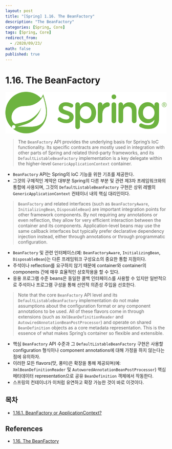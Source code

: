 ```yaml
---
layout: post
title: "[Spring] 1.16. The BeanFactory"
description: "The BeanFactory"
categories: [Spring, Core]
tags: [Spring, Core]
redirect_from:
  - /2020/09/23/
math: false
published: true
---
```


# 1.16. The BeanFactory

<img src="/assets/img/posts/logos/spring-logo.svg">

> The `BeanFactory` API provides the underlying basis for Spring’s IoC functionality. Its specific contracts are mostly used in integration with other parts of Spring and related third-party frameworks, and its `DefaultListableBeanFactory` implementation is a key delegate within the higher-level `GenericApplicationContext` container.

- `BeanFactory` API는 Spring의 IoC 기능을 위한 기초를 제공한다.
- 그것의 구체적인 계약은 대부분 Spring의 다른 부분 및 관련 제3자 프레임워크와의 통합에 사용되며, 그것의 `DefaultListableBeanFactory` 구현은 상위 레벨의 `GenericApplicationContext` 컨테이너 내의 핵심 대리인이다.

> `BeanFactory` and related interfaces (such as `BeanFactoryAware`, `InitializingBean`, `DisposableBean`) are important integration points for other framework components. By not requiring any annotations or even reflection, they allow for very efficient interaction between the container and its components. Application-level beans may use the same callback interfaces but typically prefer declarative dependency injection instead, either through annotations or through programmatic configuration.

- `BeanFactory` 및 관련 인터페이스(예: `BeanFactoryAware`, `InitializingBean`, `DisposableBean`)는 다른 프레임워크 구성요소의 중요한 통합 지점이다.
- 주석이나 reflection를 요구하지 않기 때문에 container와 container의 components 간에 매우 효율적인 상호작용을 할 수 있다.
- 응용 프로그램 수준 beans은 동일한 콜백 인터페이스를 사용할 수 있지만 일반적으로 주석이나 프로그램 구성을 통해 선언적 의존성 주입을 선호한다.

> Note that the core `BeanFactory` API level and its `DefaultListableBeanFactory` implementation do not make assumptions about the configuration format or any component annotations to be used. All of these flavors come in through extensions (such as `XmlBeanDefinitionReader` and `AutowiredAnnotationBeanPostProcessor`) and operate on shared `BeanDefinition` objects as a core metadata representation. This is the essence of what makes Spring’s container so flexible and extensible.

- 핵심 `BeanFactory` API 수준과 그 `DefaultListableBeanFactory` 구현은 사용할 configuration 형식이나 component annotations에 대해 가정을 하지 않는다는 점에 유의하자.
- 이러한 모든 flavors(맛, 풍미)은 확장을 통해 제공되며(예: `XmlBeanDefinitionReader` 및 `AutoworedAnnotationBeanPostProcessor`) 핵심 메타데이터 representation으로 공유 `BeanDefinition` 객체에서 작동한다.
- 스프링의 컨테이너가 이처럼 유연하고 확장 가능한 것이 바로 이것이다.

## 목차

- [1.16.1. BeanFactory or ApplicationContext?](https://bossm0n5t3r.github.io/blog/60/)

## References

- [1.16. The BeanFactory](https://docs.spring.io/spring-framework/docs/current/spring-framework-reference/core.html#beans-beanfactory)

